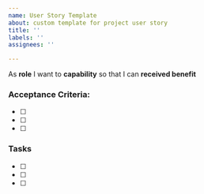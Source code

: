 ```yaml
---
name: User Story Template
about: custom template for project user story
title: ''
labels: ''
assignees: ''

---
```


As **role** I want to **capability** so that I can **received benefit**
  
### Acceptance Criteria:
  
- [ ]
- [ ]
- [ ]


### Tasks
 
- [ ] 
- [ ] 
- [ ]
